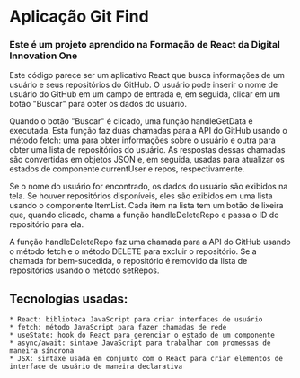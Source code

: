 # Aplicação  Git Find 
  ### Este é um projeto aprendido na Formação de React da Digital Innovation One

Este código parece ser um aplicativo React que busca informações de um usuário e seus repositórios do GitHub. O usuário pode inserir o nome de usuário do GitHub em um campo de entrada e, em seguida, clicar em um botão "Buscar" para obter os dados do usuário.

Quando o botão "Buscar" é clicado, uma função handleGetData é executada. Esta função faz duas chamadas para a API do GitHub usando o método fetch: uma para obter informações sobre o usuário e outra para obter uma lista de repositórios do usuário. As respostas dessas chamadas são convertidas em objetos JSON e, em seguida, usadas para atualizar os estados de componente currentUser e repos, respectivamente.

Se o nome do usuário for encontrado, os dados do usuário são exibidos na tela. Se houver repositórios disponíveis, eles são exibidos em uma lista usando o componente ItemList. Cada item na lista tem um botão de lixeira que, quando clicado, chama a função handleDeleteRepo e passa o ID do repositório para ela.

A função handleDeleteRepo faz uma chamada para a API do GitHub usando o método fetch e o método DELETE para excluir o repositório. Se a chamada for bem-sucedida, o repositório é removido da lista de repositórios usando o método setRepos.

## Tecnologias usadas:

    * React: biblioteca JavaScript para criar interfaces de usuário
    * fetch: método JavaScript para fazer chamadas de rede
    * useState: hook do React para gerenciar o estado de um componente
    * async/await: sintaxe JavaScript para trabalhar com promessas de maneira síncrona
    * JSX: sintaxe usada em conjunto com o React para criar elementos de interface de usuário de maneira declarativa
